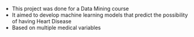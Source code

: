 - This project was done for a Data Mining course
- It aimed to develop machine learning models that predict the possibility of having Heart Disease
- Based on multiple medical variables
